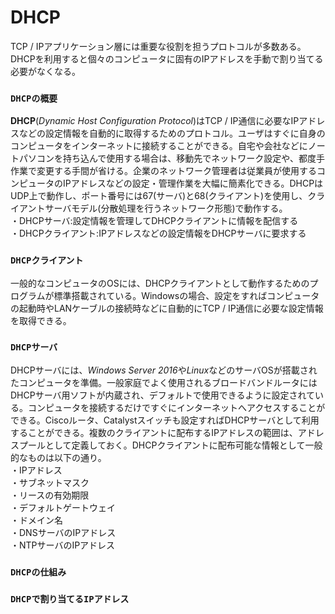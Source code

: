 # DHCP
TCP / IPアプリケーション層には重要な役割を担うプロトコルが多数ある。DHCPを利用すると個々のコンピュータに固有のIPアドレスを手動で割り当てる必要がなくなる。

### `DHCPの概要`
**DHCP**(*Dynamic Host Configuration Protocol*)はTCP / IP通信に必要なIPアドレスなどの設定情報を自動的に取得するためのプロトコル。ユーザはすぐに自身のコンピュータをインターネットに接続することができる。自宅や会社などにノートパソコンを持ち込んで使用する場合は、移動先でネットワーク設定や、都度手作業で変更する手間が省ける。企業のネットワーク管理者は従業員が使用するコンピュータのIPアドレスなどの設定・管理作業を大幅に簡素化できる。DHCPはUDP上で動作し、ポート番号には67(サーバ)と68(クライアント)を使用し、クライアントサーバモデル(分散処理を行うネットワーク形態)で動作する。  
・DHCPサーバ:設定情報を管理してDHCPクライアントに情報を配信する  
・DHCPクライアント:IPアドレスなどの設定情報をDHCPサーバに要求する

### `DHCPクライアント`
一般的なコンピュータのOSには、DHCPクライアントとして動作するためのプログラムが標準搭載されている。Windowsの場合、設定をすればコンピュータの起動時やLANケーブルの接続時などに自動的にTCP / IP通信に必要な設定情報を取得できる。

### `DHCPサーバ`
DHCPサーバには、*Windows Server 2016*や*Linux*などのサーバOSが搭載されたコンピュータを準備。一般家庭でよく使用されるブロードバンドルータにはDHCPサーバ用ソフトが内蔵され、デフォルトで使用できるように設定されている。コンピュータを接続するだけですぐにインターネットへアクセスすることができる。Ciscoルータ、Catalystスイッチも設定すればDHCPサーバとして利用することができる。複数のクライアントに配布するIPアドレスの範囲は、アドレスプールとして定義しておく。DHCPクライアントに配布可能な情報として一般的なものは以下の通り。  
・IPアドレス  
・サブネットマスク  
・リースの有効期限  
・デフォルトゲートウェイ  
・ドメイン名  
・DNSサーバのIPアドレス  
・NTPサーバのIPアドレス  

### `DHCPの仕組み`

### `DHCPで割り当てるIPアドレス`
